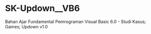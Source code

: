 # SK-Updown__VB6
Bahan Ajar Fundamental Pemrograman Visual Basic 6.0 - Studi Kasus; Games; Updown v1.0
